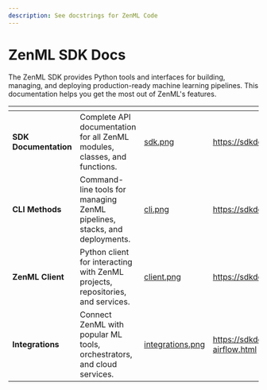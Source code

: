 ```yaml
---
description: See docstrings for ZenML Code
---
```


# ZenML SDK Docs

The ZenML SDK provides Python tools and interfaces for building, managing, and deploying production-ready machine learning pipelines. This documentation helps you get the most out of ZenML's features.

<table data-card-size="large" data-view="cards" data-full-width="false"><thead><tr><th></th><th></th><th data-hidden data-card-cover data-type="files"></th><th data-hidden data-card-target data-type="content-ref"></th></tr></thead><tbody><tr><td><strong>SDK Documentation</strong></td><td>Complete API documentation for all ZenML modules, classes, and functions.</td><td><a href=".gitbook/assets/sdk.png">sdk.png</a></td><td><a href="https://sdkdocs.zenml.io">https://sdkdocs.zenml.io</a></td></tr><tr><td><strong>CLI Methods</strong></td><td>Command-line tools for managing ZenML pipelines, stacks, and deployments.</td><td><a href=".gitbook/assets/cli.png">cli.png</a></td><td><a href="https://sdkdocs.zenml.io/latest/cli.html">https://sdkdocs.zenml.io/latest/cli.html</a></td></tr><tr><td><strong>ZenML Client</strong></td><td>Python client for interacting with ZenML projects, repositories, and services.</td><td><a href=".gitbook/assets/client.png">client.png</a></td><td><a href="https://sdkdocs.zenml.io/latest/core_code_docs/core-client.html">https://sdkdocs.zenml.io/latest/core_code_docs/core-client.html</a></td></tr><tr><td><strong>Integrations</strong></td><td>Connect ZenML with popular ML tools, orchestrators, and cloud services.</td><td><a href=".gitbook/assets/integrations.png">integrations.png</a></td><td><a href="https://sdkdocs.zenml.io/latest/integration_code_docs/integrations-airflow.html">https://sdkdocs.zenml.io/latest/integration_code_docs/integrations-airflow.html</a></td></tr></tbody></table>
